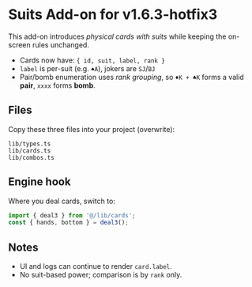 # Suits Add-on for v1.6.3-hotfix3

This add-on introduces *physical cards with suits* while keeping the on-screen rules unchanged.
- Cards now have: `{ id, suit, label, rank }`
- `label` is per-suit (e.g. `♠A`), jokers are `SJ`/`BJ`
- Pair/bomb enumeration uses *rank grouping*, so `♦K + ♣K` forms a valid **pair**, `xxxx` forms **bomb**.

## Files
Copy these three files into your project (overwrite):
```
lib/types.ts
lib/cards.ts
lib/combos.ts
```

## Engine hook
Where you deal cards, switch to:
```ts
import { deal3 } from '@/lib/cards';
const { hands, bottom } = deal3();
```

## Notes
- UI and logs can continue to render `card.label`.
- No suit-based power; comparison is by `rank` only.

